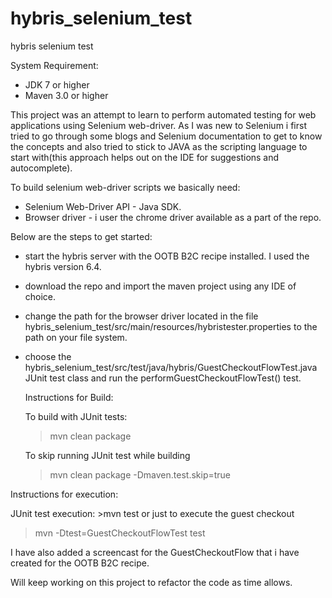 # hybris_selenium_test
hybris selenium test

System Requirement:
- JDK 7 or higher
- Maven 3.0 or higher


This project was an attempt to learn to perform automated testing for web applications using Selenium web-driver. As I was new to Selenium
i first tried to go through some blogs and Selenium documentation to get to know the concepts and also tried to stick to JAVA as the scripting
language to start with(this approach helps out on the IDE for suggestions and autocomplete).

To build selenium web-driver scripts we basically need:
- Selenium Web-Driver API - Java SDK.
- Browser driver - i user the chrome driver available as a part of the repo.

Below are the steps to get started:
- start the hybris server with the OOTB B2C recipe installed. I used the hybris version 6.4.
- download the repo and import the maven project using any IDE of choice.
- change the path for the browser driver located in the file hybris_selenium_test/src/main/resources/hybristester.properties to the path on your 
  file system.
- choose the hybris_selenium_test/src/test/java/hybris/GuestCheckoutFlowTest.java JUnit test class and run the performGuestCheckoutFlowTest()
  test.
  
  
  Instructions for Build:
	
	To build with JUnit tests: 
	 >mvn clean package

	To skip running JUnit test while building 
	>mvn clean package -Dmaven.test.skip=true
	
Instructions for execution:

JUnit test execution:
	>mvn test
  or just to execute the guest checkout
  >mvn -Dtest=GuestCheckoutFlowTest test

  
  I have also added a screencast for the GuestCheckoutFlow that i have created for the OOTB B2C recipe. 
  
  Will keep working on this project to refactor the code as time allows.
